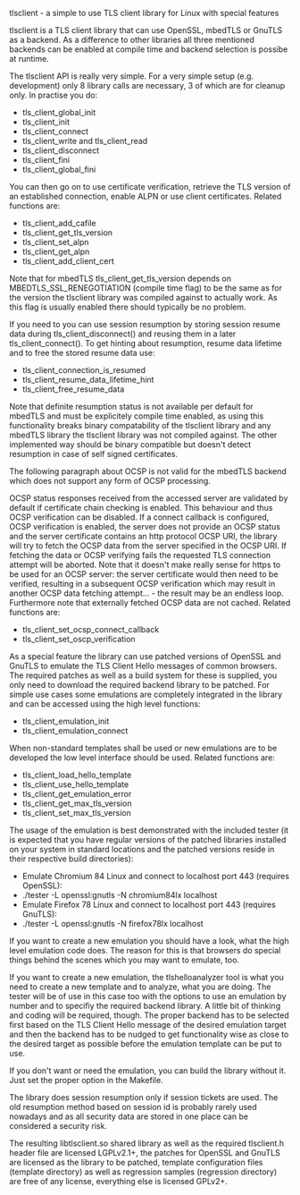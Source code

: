 tlsclient - a simple to use TLS client library for Linux with special features

tlsclient is a TLS client library that can use OpenSSL, mbedTLS or
GnuTLS as a backend. As a difference to other libraries all three
mentioned backends can be enabled at compile time and backend
selection is possibe at runtime.

The tlsclient API is really very simple. For a very simple setup
(e.g. development) only 8 library calls are necessary, 3 of which
are for cleanup only. In practise you do:

* tls\_client\_global\_init
* tls\_client\_init
* tls\_client\_connect
* tls\_client\_write and tls\_client\_read
* tls\_client\_disconnect
* tls\_client\_fini
* tls\_client\_global\_fini

You can then go on to use certificate verification, 
retrieve the TLS version of an established connection, enable ALPN
or use client certificates. Related functions are:

* tls\_client\_add\_cafile
* tls\_client\_get\_tls\_version
* tls\_client\_set\_alpn
* tls\_client\_get\_alpn
* tls\_client\_add\_client\_cert

Note that for mbedTLS tls\_client\_get\_tls\_version depends on
MBEDTLS\_SSL\_RENEGOTIATION (compile time flag) to be the same as for the
version the tlsclient library was compiled against to actually work.
As this flag is usually enabled there should typically be no problem.

If you need to you can use session resumption by storing
session resume data during tls\_client\_disconnect() and reusing
them in a later tls\_client\_connect(). To get hinting about
resumption, resume data lifetime and to free the stored resume data use:

* tls\_client\_connection\_is\_resumed
* tls\_client\_resume\_data\_lifetime\_hint
* tls\_client\_free\_resume\_data

Note that definite resumption status is not available per default for mbedTLS
and must be explicitely compile time enabled, as using this functionality
breaks binary compatability of the tlsclient library and any mbedTLS
library the tlsclient library was not compiled against. The other implemented
way should be binary compatible but doesn't detect resumption in case of
self signed certificates.

The following paragraph about OCSP is not valid for the mbedTLS
backend which does not support any form of OCSP processing.

OCSP status responses received from the accessed server are
validated by default if certificate chain checking is enabled.
This behaviour and thus OCSP verification can be disabled.
If a connect callback is configured, OCSP verification is
enabled, the server does not provide an OCSP status and the
server certificate contains an http protocol OCSP URI,
the library will try to fetch the OCSP data from the server
specified in the OCSP URI. If fetching the data or OCSP verifying
fails the requested TLS connection attempt will be aborted.
Note that it doesn't make really sense for https to be used for
an OCSP server: the server certificate would then need to be
verified, resulting in a subsequent OCSP verification which may
result in another OCSP data fetching attempt... - the result
may be an endless loop. Furthermore note that externally fetched
OCSP data are not cached. Related functions are:

* tls\_client\_set\_ocsp\_connect\_callback 
* tls\_client\_set\_oscp\_verification

As a special feature the library can use patched versions of
OpenSSL and GnuTLS to emulate the TLS Client Hello messages
of common browsers. The required patches as well as a build
system for these is supplied, you only need to download the
required backend library to be patched. For simple use cases
some emulations are completely integrated in the library
and can be accessed using the high level functions:

* tls\_client\_emulation\_init
* tls\_client\_emulation\_connect

When non-standard templates shall be used or new emulations
are to be developed the low level interface should be used.
Related functions are:

* tls\_client\_load\_hello\_template
* tls\_client\_use\_hello\_template
* tls\_client\_get\_emulation\_error
* tls\_client\_get\_max\_tls\_version
* tls\_client\_set\_max\_tls\_version

The usage of the emulation is best demonstrated with the included tester
(it is expected that you have regular versions of the patched libraries
installed on your system in standard locations and the patched versions
reside in their respective build directories):

* Emulate Chromium 84 Linux and connect to localhost port 443 (requires OpenSSL):
* ./tester -L openssl:gnutls -N chromium84lx localhost
* Emulate Firefox 78 Linux and connect to localhost port 443 (requires GnuTLS):
* ./tester -L openssl:gnutls -N firefox78lx localhost

If you want to create a new emulation you should have a look, what the
high level emulation code does. The reason for this is that browsers do
special things behind the scenes which you may want to emulate, too.

If you want to create a new emulation, the tlshelloanalyzer tool is what
you need to create a new template and to analyze, what you are doing.
The tester will be of use in this case too with the options to use an
emulation by number and to specifiy the required backend library.
A little bit of thinking and coding will be required, though.
The proper backend has to be selected first based on the TLS Client
Hello message of the desired emulation target and then the backend
has to be nudged to get functionality wise as close to the desired
target as possible before the emulation template can be put to use.

If you don't want or need the emulation, you can build the library
without it. Just set the proper option in the Makefile.

The library does session resumption only if session tickets are used.
The old resumption method based on session id is probably rarely used
nowadays and as all security data are stored in one place can be
considered a security risk.

The resulting libtlsclient.so shared library as well as the
required tlsclient.h header file are licensed LGPLv2.1+,
the patches for OpenSSL and GnuTLS are licensed as the library
to be patched, template configuration files (template directory)
as well as regression samples (regression directory) are free of
any license, everything else is licensed GPLv2+.
